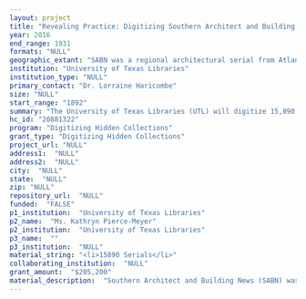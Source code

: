 ```yaml
--- 
layout: project 
title: "Revealing Practice: Digitizing Southern Architect and Building News"
year: 2016
end_range: 1931
formats: "NULL"
geographic_extant: "SABN was a regional architectural serial from Atlanta, GA with a local, national, and international scope. The primary focus was the southern states of the United States: Maryland, Virginia, West Virginia, North Carolina, South Carolina, Georgia, Florida, Alabama, Mississippi, Louisiana, Texas, Oklahoma, Arkansas, Missouri, Tennessee, and Kentucky."
institution: "University of Texas Libraries"
institution_type: "NULL"
primary_contact: "Dr. Lorraine Haricombe"
size: "NULL"
start_range: "1892"
summary: "The University of Texas Libraries (UTL) will digitize 15,890 pages from Southern Architect and Building News (SABN). UTL holds 225 issues published between 1892-1931. The content of SABN consists of essays, articles, editorials, illustrations, advertisements, and building records. All issues held by UTL will be digitized and processed in house. UTL will build an Islandora/Fedora repository, which will provide access to all of the digitized texts and associated metadata, including content which is currently restricted by copyright. UTL will contribute all digitized texts and metadata to the HathiTrust, which will provide full-text discoverability while still restricting access to material under copyright. All metadata for the digitized texts will be made openly available through the HathiTrust, the Digital Public Library of America, the Internet Archive, the Getty Research Portal. Additionally, the Islandora/Fedora repository will provide long-term sustainability and will be constructed to allow for future enhancements to the metadata."
hc_id: "20881322"
program: "Digitizing Hidden Collections"
grant_type: "Digitizing Hidden Collections"
project_url: "NULL"
address1:  "NULL"
address2:  "NULL"
city:  "NULL"
state:  "NULL"
zip: "NULL"
repository_url:  "NULL"
funded:  "FALSE"
p1_institution:  "University of Texas Libraries"
p2_name:  "Ms. Kathryn Pierce-Meyer"
p2_institution:  "University of Texas Libraries"
p3_name:  ""
p3_institution:  "NULL"
material_string: "<li>15890 Serials</li>"
collaborating_institution:  "NULL"
grant_amount:  "$205,200"
material_description:  "Southern Architect and Building News (SABN) was an architectural trade publication of the southern states (1882/9-1932). Harman Publishing Company in Atlanta, Georgia became the publisher in 1910. It was titled Architects', Builders', and Hardware Journal in 1889 when the first volume was published. It was known as Southern Architect by the early 1890s but then merged with Southern Building News to become Southern Architect and Building News. The editors include Thomas H. Morgan, Charles W. Hubner, B. H. Watt, and Ernest Ray Denmark. The editors of the serial assert that it was the \"Oldest Trade Paper of the South\" and identify their origin date as 1882. As a regional publication, SABN documents the growth and development of the southern states through building projects, local architects, and trades during the late nineteenth and early twentieth centuries. Furthermore, the journal documents the professionalization of the field of architecture through a network of trade publications. Over the course of fifty years, SABN presented its readers with local, national, and international interests in the field of architectural practices. Its content includes articles, essays, editorials, advertisements, illustrations, and building records. As a historical source, the journal attends to three critical themes: the transmission of ideas; the professionalization of the field; and the economic growth and development of the South understood through the built environment. UTL preserves the largest collection of SABN. Of the known collections, a reconstruction of a complete run of the journal is not possible. An estimated 528 issues were published orginally; however, only 298 are known to be extant. UTL holds 225 issues, 96 of which are unique. Most of the journals arrived through subscription as part of the Architecture Library's collection and are stamped with a received date. Others were purchased more recently."
---
```

